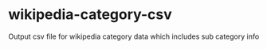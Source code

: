 # wikipedia-category-csv
Output csv file for wikipedia category data which includes sub category info
